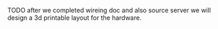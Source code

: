 TODO after we completed wireing doc and also source server we will design a 3d printable layout for the hardware.